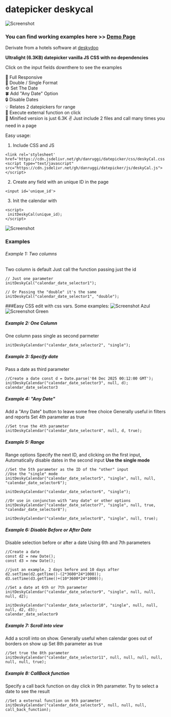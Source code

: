 # datepicker deskycal

  
   
![Screenshot](https://danruggi.github.io/datepicker/assets/deskycal_presentation_874.webp)
### You can find working examples here >> [Demo Page](https://danruggi.github.io/datepicker/)
Derivate from a hotels software at [deskydoo](https://www.deskydoo.com)
  
**Ultralight (6.3KB) datepicker vanilla JS CSS with no dependencies**  

Click on the input fields downthere to see the examples  

📳 Full Responsive   
🌱 Double / Single Format  
⚙️ Set The Date  
🍀 Add "Any Date" Option  
🔒 Disable Dates  
💡 Relates 2 datepickers for range  
📎 Execute external function on click  
🤏 Minified version is just 6.3K 
✌️ Just include 2 files and call many times you need in a page  
  
Easy usage:  

1. Include CSS and JS  

```
<link rel='stylesheet' href='https://cdn.jsdelivr.net/gh/danruggi/datepicker/css/deskyCal.css'>
<script type="text/javascript" src="https://cdn.jsdelivr.net/gh/danruggi/datepicker/js/deskyCal.js"></script>
```
  
2. Create any field with an unique ID in the page  
```
<input id='unique_id'>
```  
  
3. Init the calendar with
```
<script>
 initDeskyCal(unique_id);
</script>
```

![Screenshot](https://danruggi.github.io/datepicker/assets/screen1.png)

### Examples  
  

  
    
###### Example 1: Two columns
Two column is default Just call the function passing just the id
```
// Just one parameter
initDeskyCal("calendar_date_selector1");

// Or Passing the "double" it's the same
initDeskyCal("calendar_date_selector1", "double");
```

###Easy CSS edit with css vars. 
Some examples:
![Screenshot Azul](https://danruggi.github.io/datepicker/assets/screenAzul.webp)
![Screenshot Green](https://danruggi.github.io/datepicker/assets/screenGreen.webp)


##### Example 2: One Column
One column pass single as second parmeter
```
initDeskyCalendar("calendar_date_selector2", "single");
```
  
##### Example 3: Specify date
Pass a date as third parameter
```
//Create a date const d = Date.parse('04 Dec 2025 00:12:00 GMT'); initDeskyCalendar("calendar_date_selector3", null, d);
calendar_date_selector3
```
  
##### Example 4: "Any Date"
Add a "Any Date" button to leave some free choice
Generally useful in filters and reports
Set 4th parameter as true
```
//Set true the 4th parameter initDeskyCalendar("calendar_date_selector4", null, d, true);
```

##### Example 5: Range
Range options Specify the next ID, and clicking on the first input,
Automatically disable dates in the second input
**Use the single mode**

```
//Set the 5th parameter as the ID of the "other" input
//Use the "single" mode
initDeskyCalendar("calendar_date_selector5", "single", null, null, "calendar_date_selector6");

initDeskyCalendar("calendar_date_selector6", "single");

//Or use in conjuncton with "any date" or other options
initDeskyCalendar("calendar_date_selector7", "single", null, true, "calendar_date_selector8");

initDeskyCalendar("calendar_date_selector8", "single", null, true);
```

##### Example 6: Disable Before or After Date
Disable selection before or after a date
Using 6th and 7th parameters
```
//Create a date
const d2 = new Date();
const d3 = new Date();

//just an example, 2 days before and 10 days after
d2.setTime(d2.getTime()-(2*3600*24*1000));
d3.setTime(d3.getTime()+(10*3600*24*1000));

//Set a date at 6th or 7th parameter
initDeskyCalendar("calendar_date_selector9", "single", null, null, null, d2);

initDeskyCalendar("calendar_date_selector10", "single", null, null, null, d2, d3);
calendar_date_selector9
```
  
##### Example 7: Scroll into view
Add a scroll into on show.
Generally useful when calendar goes out of borders on show up
Set 8th parameter as true
```
//Set true the 8th parameter initDeskyCalendar("calendar_date_selector11", null, null, null, null, null, null, true);
```
  
##### Example 8: CallBack function
Specify a call back function on day click
in 9th parameter.
Try to select a date to see the result
```
//Set a external function on 9th parameter initDeskyCalendar("calendar_date_selector5", null, null, null, call_back_function);
```
